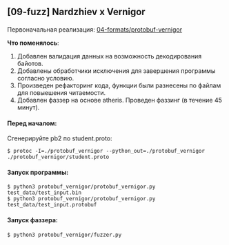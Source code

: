## [09-fuzz] Nardzhiev x Vernigor

#### 
Первоначальная реализация: [04-formats/protobuf-vernigor](https://github.com/decentralized-hse/practice/tree/main/04-formats/protobuf-vernigor)

__Что поменялось__:
1. Добавлен валидация данных на возможность декодирования байотов.
2. Добавлены обработчики исключения для завершения программы согласно условию.
3. Произведен рефакторинг кода, функции были разнесены по файлам для повыешения читаемости.
4. Добавлен фаззер на основе atheris. Проведен фаззинг (в течение 45 минут).


#### Перед началом:
Сгенерируйте pb2 по student.proto:
```
$ protoc -I=./protobuf_vernigor --python_out=./protobuf_vernigor ./protobuf_vernigor/student.proto
```

#### Запуск программы:
```
$ python3 protobuf_vernigor/protobuf_vernigor.py  test_data/test_input.bin
$ python3 protobuf_vernigor/protobuf_vernigor.py  test_data/test_input.protobuf
```

#### Запуск фаззера:
```
$ python3 protobuf_vernigor/fuzzer.py
```
